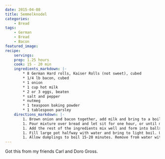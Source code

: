 ```yaml
---
date: 2015-04-08
title: Semmelknodel
categories:
    - Bread
tags: 
    - German
    - Bread
    - Bacon
featured_image: 
recipe:
    servings: 
    prep: 1.25 hours
    cook: 15 - 20 min
    ingredients_markdown: |-
        * 8 German Hard rolls, Kaiser Rolls (not sweet), cubed
        * 1/4 lb bacon, cubed
        * 1 onion
        * 1 cup hot milk
        * 2 or 3 eggs, beaten
        * salt and pepper
        * nutmeg
        * 1 teaspoon baking powder
        * 1 tablespoon parsley
    directions_markdown: |-
        1. Brown onion and bacon together, add milk and bring to a boil.
        1. Pour mixture over bread and let sit for one hour, or until milk is absorbed by the bread.
        1. Add the rest of the ingredients mix well and form into balls. These can be made early to this point and refrigerated for a few hours until ready to cook.
        1. Fill large pot halfway with water and bring to light boil. Using a spoon, set knodel, one-by-one, in boiling water. Usually, the knoedel sink to the bottom and will float when fully cooked.
        1. Allow dumplings to boil 15-20 minutes. Remove from water with slotted spoon and pile on serving dish. Drain excess water from dish before serving.
---
```

Got this from my friends Carl and Doro Gross.